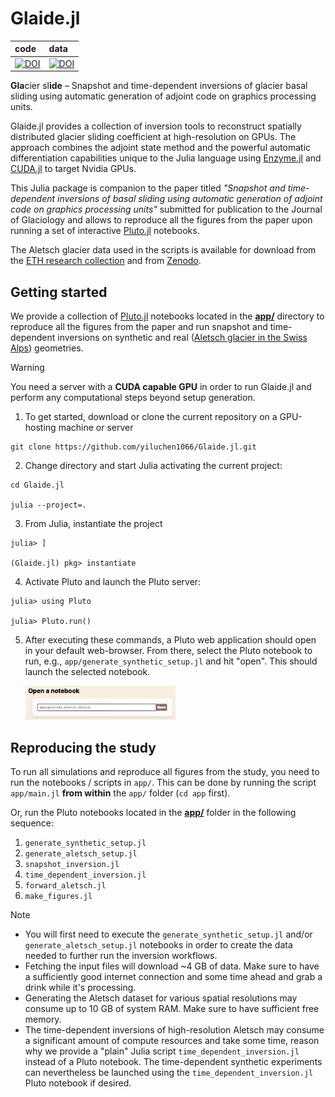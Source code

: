 # Glaide.jl
| code | data |
| :--- | :--- |
| [![DOI](https://zenodo.org/badge/DOI/10.5281/zenodo.13793630.svg)](https://doi.org/10.5281/zenodo.13793630) | [![DOI](https://zenodo.org/badge/DOI/10.5281/zenodo.13133070.svg)](https://doi.org/10.5281/zenodo.13133070) |

**Gla**cier sl**ide** &ndash; Snapshot and time-dependent inversions of glacier basal sliding using automatic generation of adjoint code on graphics processing units.

Glaide.jl provides a collection of inversion tools to reconstruct spatially distributed glacier sliding coefficient at high-resolution on GPUs. The approach combines the adjoint state method and the powerful automatic differentiation capabilities unique to the Julia language using [Enzyme.jl](https://github.com/EnzymeAD/Enzyme.jl) and [CUDA.jl](https://github.com/JuliaGPU/CUDA.jl) to target Nvidia GPUs.

This Julia package is companion to the paper titled _"Snapshot and time-dependent inversions of basal sliding using automatic generation of adjoint code on graphics processing units"_ submitted for publication to the Journal of Glaciology and allows to reproduce all the figures from the paper upon running a set of interactive [Pluto.jl](https://plutojl.org) notebooks.

The Aletsch glacier data used in the scripts is available for download from the [ETH research collection](https://www.research-collection.ethz.ch) and from [Zenodo](https://doi.org/10.5281/zenodo.13133070).

## Getting started
We provide a collection of [Pluto.jl](https://plutojl.org) notebooks located in the [**app/**](./app/) directory to reproduce all the figures from the paper and run snapshot and time-dependent inversions on synthetic and real ([Aletsch glacier in the Swiss Alps](https://s.geo.admin.ch/may6x854g9bn)) geometries.

> [!WARNING]
> You need a server with a **CUDA capable GPU** in order to run Glaide.jl and perform any computational steps beyond setup generation.

1. To get started, download or clone the current repository on a GPU-hosting machine or server
```
git clone https://github.com/yiluchen1066/Glaide.jl.git
```

2. Change directory and start Julia activating the current project:
```
cd Glaide.jl

julia --project=.
```

3. From Julia, instantiate the project
```julia-repl
julia> ]

(Glaide.jl) pkg> instantiate
```

4. Activate Pluto and launch the Pluto server:
```julia-repl
julia> using Pluto

julia> Pluto.run()
```

5. After executing these commands, a Pluto web application should open in your default web-browser. From there, select the Pluto notebook to run, e.g., `app/generate_synthetic_setup.jl` and hit "open". This should launch the selected notebook.

    <img src="assets/pluto_ui.png" width=50%/>

## Reproducing the study

To run all simulations and reproduce all figures from the study, you need to run the notebooks / scripts in `app/`. This can be done by running the script `app/main.jl` **from within** the `app/` folder (`cd app` first).

Or, run the Pluto notebooks located in the [**app/**](./app/) folder in the following sequence:
1. `generate_synthetic_setup.jl`
2. `generate_aletsch_setup.jl`
3. `snapshot_inversion.jl`
4. `time_dependent_inversion.jl`
5. `forward_aletsch.jl`
6. `make_figures.jl`

> [!NOTE]
> - You will first need to execute the `generate_synthetic_setup.jl` and/or `generate_aletsch_setup.jl` notebooks in order to create the data needed to further run the inversion workflows.
> - Fetching the input files will download ~4 GB of data. Make sure to have a sufficiently good internet connection and some time ahead and grab a drink while it's processing.
> - Generating the Aletsch dataset for various spatial resolutions may consume up to 10 GB of system RAM. Make sure to have sufficient free memory.
> - The time-dependent inversions of high-resolution Aletsch may consume a significant amount of compute resources and take some time, reason why we provide a "plain" Julia script `time_dependent_inversion.jl` instead of a Pluto notebook. The time-dependent synthetic experiments can nevertheless be launched using the `time_dependent_inversion.jl` Pluto notebook if desired.

